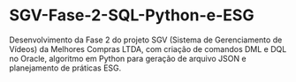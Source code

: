 # SGV-Fase-2-SQL-Python-e-ESG
Desenvolvimento da Fase 2 do projeto SGV (Sistema de Gerenciamento de Vídeos) da Melhores Compras LTDA, com criação de comandos DML e DQL no Oracle, algoritmo em Python para geração de arquivo JSON e planejamento de práticas ESG.
